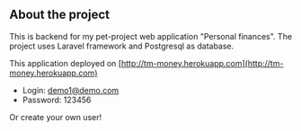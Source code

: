
## About the project
This is backend for my pet-project web application "Personal finances".  The project uses Laravel framework and Postgresql as database.

This application deployed on [http://tm-money.herokuapp.com](http://tm-money.herokuapp.com)

- Login: demo1@demo.com
- Password: 123456

Or create your own user!